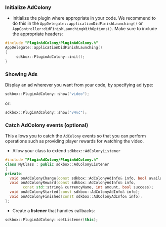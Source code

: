 ### Initialize AdColony
* Initialize the plugin where appropriate in your code. We recommend to do this in the `AppDelegate::applicationDidFinishLaunching()` or `AppController:didFinishLaunchingWithOptions()`. Make sure to include the appropriate headers:
```cpp
#include "PluginAdColony/PluginAdColony.h"
AppDelegate::applicationDidFinishLaunching()
{
     sdkbox::PluginAdColony::init();
}
```

### Showing Ads
Display an ad wherever you want from your code, by specifying ad type:
```cpp
sdkbox::PluginAdColony::show("video");
```
or:
```cpp
sdkbox::PluginAdColony::show("v4vc");
```

### Catch AdColony events (optional)
This allows you to catch the `AdColony` events so that you can perform operations such as providing player rewards for watching the video.

* Allow your class to extend `sdkbox::AdColonyListener`
```cpp
#include "PluginAdColony/PluginAdColony.h"
class MyClass : public sdkbox::AdColonyListener
{
private:
  void onAdColonyChange(const sdkbox::AdColonyAdInfo& info, bool available);
  void onAdColonyReward(const sdkbox::AdColonyAdInfo& info,
		const std::string& currencyName, int amount, bool success);
  void onAdColonyStarted(const sdkbox::AdColonyAdInfo& info);
  void onAdColonyFinished(const sdkbox::AdColonyAdInfo& info);
};
```

* Create a __listener__ that handles callbacks:
```cpp
sdkbox::PluginAdColony::setListener(this);
```
